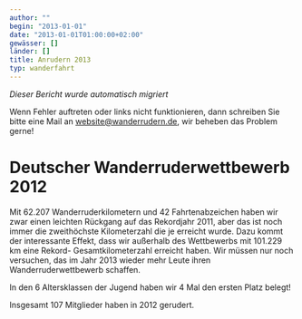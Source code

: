 ```yaml
---
author: ""
begin: "2013-01-01"
date: "2013-01-01T01:00:00+02:00"
gewässer: []
länder: []
title: Anrudern 2013
typ: wanderfahrt
---
```



*Dieser Bericht wurde automatisch migriert*

Wenn Fehler auftreten oder links nicht funktionieren, dann schreiben Sie bitte eine Mail an website@wanderrudern.de, wir beheben das Problem gerne!



# Deutscher Wanderruderwettbewerb 2012


Mit 62.207 Wanderruderkilometern und 42 Fahrtenabzeichen haben wir zwar einen leichten Rückgang auf das Rekordjahr 2011, aber das ist noch immer die zweithöchste Kilometerzahl die je erreicht wurde. Dazu kommt der interessante Effekt, dass wir außerhalb des Wettbewerbs mit 101.229 km eine Rekord- Gesamtkilometerzahl erreicht haben. Wir müssen nur noch versuchen, das im Jahr 2013 wieder mehr Leute ihren Wanderruderwettbewerb schaffen.

In den 6 Altersklassen der Jugend haben wir 4 Mal den ersten Platz belegt!

Insgesamt 107 Mitglieder haben in 2012 gerudert.